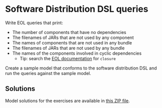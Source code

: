# Software Distribution DSL queries

Write EOL queries that print:
- The number of components that have no dependencies
- The filenames of JARs that are not used by any component 
- The names of components that are not used in any bundle 
- The filenames of JARs that are not used by any bundle
- The names of the components involved in cyclic dependencies
    - Tip: search the [EOL documentation](https://eclipse.dev/epsilon/doc/eol) for `closure`

Create a sample model that conforms to the software distribution DSL and run the queries against the sample model.

## Solutions

Model solutions for the exercises are available in [this ZIP file](../../solutions/practical8.zip).

<!-- TODO: Point to the metamodel + an existing model? -->